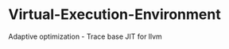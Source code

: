 Virtual-Execution-Environment
=============================

Adaptive optimization - Trace base JIT for llvm 
